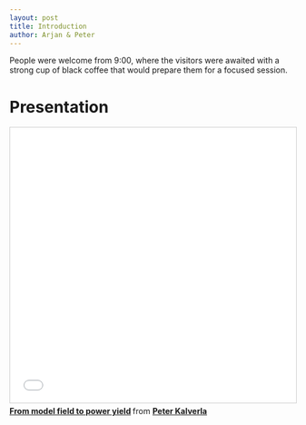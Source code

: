 ```yaml
---
layout: post
title: Introduction
author: Arjan & Peter
---
```


People were welcome from 9:00, where the visitors were awaited with a strong cup of black coffee that would prepare them for a focused session.

<!--more-->

# Presentation
<iframe src="//www.slideshare.net/slideshow/embed_code/key/1fY90pEC8MpAgJ" width="595" height="485" frameborder="0" marginwidth="0" marginheight="0" scrolling="no" style="border:1px solid #CCC; border-width:1px; margin-bottom:5px; max-width: 100%;" allowfullscreen> </iframe> <div style="margin-bottom:5px"> <strong> <a href="//www.slideshare.net/PeterKalverla/from-model-field-to-power-yield" title="From model field to power yield" target="_blank">From model field to power yield</a> </strong> from <strong><a target="_blank" href="https://www.slideshare.net/PeterKalverla">Peter Kalverla</a></strong> </div>
